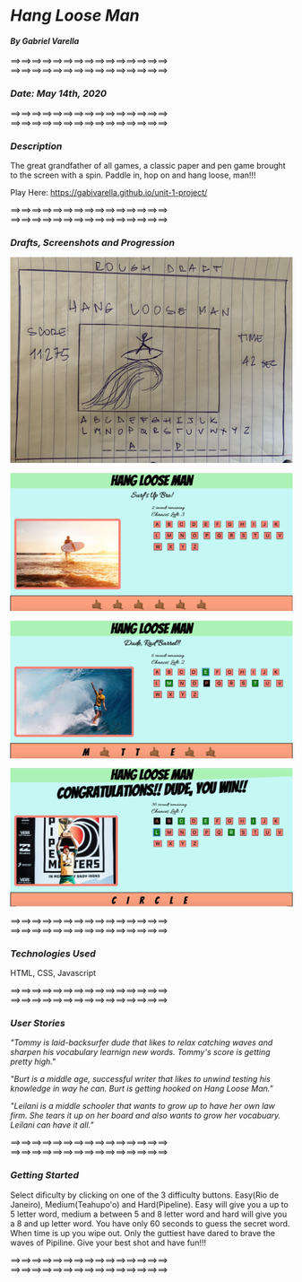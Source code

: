 # *Hang Loose Man*

#### *By Gabriel Varella*

==>==>==>==>==>==>==>==>==>==>==>==>==>==>==>
==>==>==>==>==>==>==>==>==>==>==>==>==>==>==>

### *Date: May 14th, 2020*

==>==>==>==>==>==>==>==>==>==>==>==>==>==>==>
==>==>==>==>==>==>==>==>==>==>==>==>==>==>==>

### *Description*


The great grandfather of all games, a classic paper and pen game brought to the screen with a spin. Paddle in, hop on and hang loose, man!!!

Play Here: https://gabivarella.github.io/unit-1-project/

==>==>==>==>==>==>==>==>==>==>==>==>==>==>==>
==>==>==>==>==>==>==>==>==>==>==>==>==>==>==>

### *Drafts, Screenshots and Progression*


![First Draft](./images/wireframe.jpg)

![Main Screen](./screenshots/main.png)

![Oh Yeah!](./screenshots/yeah.png)

![Vistory!](./screenshots/youwin.png)

==>==>==>==>==>==>==>==>==>==>==>==>==>==>==>
==>==>==>==>==>==>==>==>==>==>==>==>==>==>==>

### *Technologies Used*


HTML, CSS, Javascript

==>==>==>==>==>==>==>==>==>==>==>==>==>==>==>
==>==>==>==>==>==>==>==>==>==>==>==>==>==>==>

### *User Stories*


*"Tommy is laid-backsurfer dude that likes to relax catching waves and sharpen his vocabulary learnign new words. Tommy's score is getting pretty high."*

*"Burt is a middle age, successful writer that likes to unwind testing his knowledge in way he can. Burt is getting hooked on Hang Loose Man."*

*"Leilani is a middle schooler that wants to grow up to have her own law firm. She tears it up on her board and also wants to grow her vocabuary. Leilani can have it all."*

==>==>==>==>==>==>==>==>==>==>==>==>==>==>==>
==>==>==>==>==>==>==>==>==>==>==>==>==>==>==>

### *Getting Started*


Select dificulty by clicking on one of the 3 difficulty buttons. Easy(Rio de Janeiro), Medium(Teahupo'o) and Hard(Pipeline). Easy will give you a up to 5 letter word, medium a between 5 and 8 letter word and hard will give you a 8 and up letter word. You have only 60 seconds to guess the secret word. When time is up you wipe out. Only the guttiest have dared to brave the waves of Pipiline. Give your best shot and have fun!!!

==>==>==>==>==>==>==>==>==>==>==>==>==>==>==>
==>==>==>==>==>==>==>==>==>==>==>==>==>==>==>